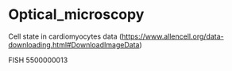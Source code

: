 # Optical_microscopy

Cell state in cardiomyocytes data (https://www.allencell.org/data-downloading.html#DownloadImageData)

FISH 5500000013